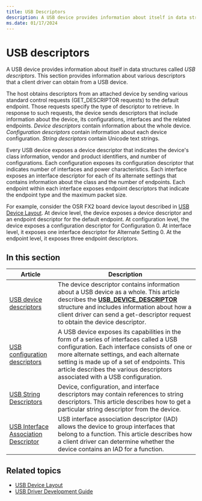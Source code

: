 ```yaml
---
title: USB Descriptors
description: A USB device provides information about itself in data structures called USB descriptors. This section provides information about various descriptors that a client driver can obtain from a USB device.
ms.date: 01/17/2024
---
```


# USB descriptors

A USB device provides information about itself in data structures called *USB descriptors*. This section provides information about various descriptors that a client driver can obtain from a USB device.

The host obtains descriptors from an attached device by sending various standard control requests (GET\_DESCRIPTOR requests) to the default endpoint. Those requests specify the type of descriptor to retrieve. In response to such requests, the device sends descriptors that include information about the device, its configurations, interfaces and the related endpoints. *Device descriptors* contain information about the whole device. *Configuration descriptors* contain information about each device configuration. *String descriptors* contain Unicode text strings.

Every USB device exposes a device descriptor that indicates the device's class information, vendor and product identifiers, and number of configurations. Each configuration exposes its configuration descriptor that indicates number of interfaces and power characteristics. Each interface exposes an interface descriptor for each of its alternate settings that contains information about the class and the number of endpoints. Each endpoint within each interface exposes endpoint descriptors that indicate the endpoint type and the maximum packet size.

For example, consider the OSR FX2 board device layout described in [USB Device Layout](usb-device-layout.md). At device level, the device exposes a device descriptor and an endpoint descriptor for the default endpoint. At configuration level, the device exposes a configuration descriptor for Configuration 0. At interface level, it exposes one interface descriptor for Alternate Setting 0. At the endpoint level, it exposes three endpoint descriptors.

## In this section

| Article | Description |
|---|---|
| [USB device descriptors](usb-device-descriptors.md) | The device descriptor contains information about a USB device as a whole. This article describes the **[USB_DEVICE_DESCRIPTOR](/windows-hardware/drivers/ddi/usbspec/ns-usbspec-_usb_device_descriptor)** structure and includes information about how a client driver can send a get-descriptor request to obtain the device descriptor. |
| [USB configuration descriptors](usb-configuration-descriptors.md) | A USB device exposes its capabilities in the form of a series of interfaces called a USB configuration. Each interface consists of one or more alternate settings, and each alternate setting is made up of a set of endpoints. This article describes the various descriptors associated with a USB configuration. |
| [USB String Descriptors](usb-string-descriptors.md) | Device, configuration, and interface descriptors may contain references to string descriptors. This article describes how to get a particular string descriptor from the device. |
| [USB Interface Association Descriptor](usb-interface-association-descriptor.md) | USB interface association descriptor (IAD) allows the device to group interfaces that belong to a function. This article describes how a client driver can determine whether the device contains an IAD for a function. |

## Related topics

- [USB Device Layout](usb-device-layout.md)
- [USB Driver Development Guide](usb-driver-development-guide.md)
